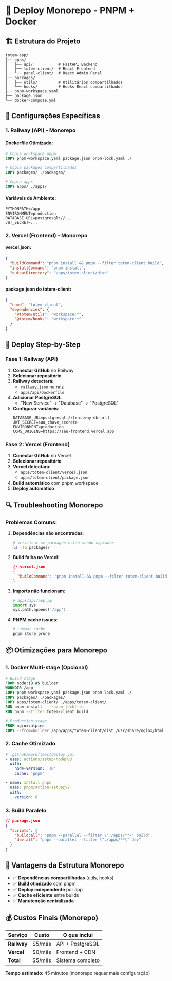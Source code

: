 # 🚀 Deploy Monorepo - PNPM + Docker

## 🏗️ Estrutura do Projeto

```
totem-app/
├── apps/
│   ├── api/           # FastAPI Backend
│   ├── totem-client/  # React Frontend
│   └── panel-client/  # React Admin Panel
├── packages/
│   ├── utils/         # Utilitários compartilhados
│   └── hooks/         # Hooks React compartilhados
├── pnpm-workspace.yaml
├── package.json
└── docker-compose.yml
```

## 🔧 Configurações Específicas

### **1. Railway (API) - Monorepo**

#### Dockerfile Otimizado:
```dockerfile
# Copia workspace pnpm
COPY pnpm-workspace.yaml package.json pnpm-lock.yaml ./

# Copia packages compartilhados
COPY packages/ ./packages/

# Copia apps
COPY apps/ ./apps/
```

#### Variáveis de Ambiente:
```env
PYTHONPATH=/app
ENVIRONMENT=production
DATABASE_URL=postgresql://...
JWT_SECRET=...
```

### **2. Vercel (Frontend) - Monorepo**

#### vercel.json:
```json
{
  "buildCommand": "pnpm install && pnpm --filter totem-client build",
  "installCommand": "pnpm install",
  "outputDirectory": "apps/totem-client/dist"
}
```

#### package.json do totem-client:
```json
{
  "name": "totem-client",
  "dependencies": {
    "@totem/utils": "workspace:*",
    "@totem/hooks": "workspace:*"
  }
}
```

## 🚀 Deploy Step-by-Step

### **Fase 1: Railway (API)**

1. **Conectar GitHub** no Railway
2. **Selecionar repositório**
3. **Railway detectará**:
   - `railway.json` na raiz
   - `apps/api/Dockerfile`
4. **Adicionar PostgreSQL**:
   - "New Service" → "Database" → "PostgreSQL"
5. **Configurar variáveis**:
   ```env
   DATABASE_URL=postgresql://[railway-db-url]
   JWT_SECRET=sua_chave_secreta
   ENVIRONMENT=production
   CORS_ORIGINS=https://seu-frontend.vercel.app
   ```

### **Fase 2: Vercel (Frontend)**

1. **Conectar GitHub** no Vercel
2. **Selecionar repositório**
3. **Vercel detectará**:
   - `apps/totem-client/vercel.json`
   - `apps/totem-client/package.json`
4. **Build automático** com pnpm workspace
5. **Deploy automático**

## 🔍 Troubleshooting Monorepo

### **Problemas Comuns:**

1. **Dependências não encontradas**:
   ```bash
   # Verificar se packages estão sendo copiados
   ls -la packages/
   ```

2. **Build falha no Vercel**:
   ```json
   // vercel.json
   {
     "buildCommand": "pnpm install && pnpm --filter totem-client build"
   }
   ```

3. **Imports não funcionam**:
   ```python
   # apps/api/app.py
   import sys
   sys.path.append('/app')
   ```

4. **PNPM cache issues**:
   ```bash
   # Limpar cache
   pnpm store prune
   ```

## 📦 Otimizações para Monorepo

### **1. Docker Multi-stage (Opcional)**
```dockerfile
# Build stage
FROM node:18 AS builder
WORKDIR /app
COPY pnpm-workspace.yaml package.json pnpm-lock.yaml ./
COPY packages/ ./packages/
COPY apps/totem-client/ ./apps/totem-client/
RUN pnpm install --frozen-lockfile
RUN pnpm --filter totem-client build

# Production stage
FROM nginx:alpine
COPY --from=builder /app/apps/totem-client/dist /usr/share/nginx/html
```

### **2. Cache Otimizado**
```yaml
# .github/workflows/deploy.yml
- uses: actions/setup-node@v3
  with:
    node-version: '18'
    cache: 'pnpm'

- name: Install pnpm
  uses: pnpm/action-setup@v2
  with:
    version: 8
```

### **3. Build Paralelo**
```json
// package.json
{
  "scripts": {
    "build:all": "pnpm --parallel --filter \"./apps/**\" build",
    "dev:all": "pnpm --parallel --filter \"./apps/**\" dev"
  }
}
```

## 🎯 Vantagens da Estrutura Monorepo

- ✅ **Dependências compartilhadas** (utils, hooks)
- ✅ **Build otimizado** com pnpm
- ✅ **Deploy independente** por app
- ✅ **Cache eficiente** entre builds
- ✅ **Manutenção centralizada**

## 💰 Custos Finais (Monorepo)

| Serviço | Custo | O que inclui |
|---------|-------|--------------|
| **Railway** | $5/mês | API + PostgreSQL |
| **Vercel** | $0/mês | Frontend + CDN |
| **Total** | $5/mês | Sistema completo |

**Tempo estimado**: 45 minutos (monorepo requer mais configuração) 